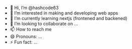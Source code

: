 - 👋 Hi, I’m @hashcode63
- 👀 I’m interested in making and developing web apps 
- 🌱 I’m currently learning nextjs (frontened and backened)
- 💞️ I’m looking to collaborate on ...
- 📫 How to reach me 
- 😄 Pronouns: ...
- ⚡ Fun fact: ...

<!---
hashcode63/hashcode63 is a ✨ special ✨ repository because its `README.md` (this file) appears on your GitHub profile.
You can click the Preview link to take a look at your changes.
--->
